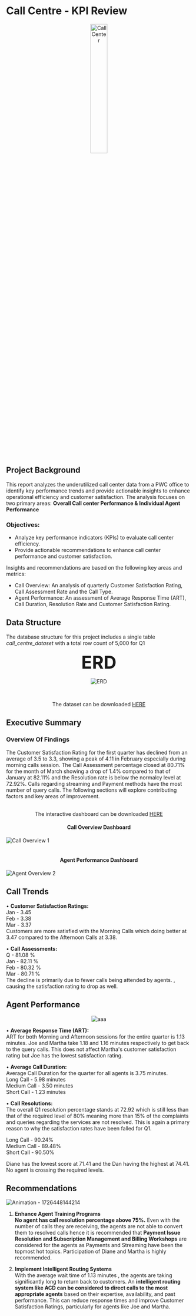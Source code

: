 # Call Centre - KPI Review

<p align="center">
  <img src="https://github.com/user-attachments/assets/0e1abd21-52c1-45a7-99ff-b326e4a75d9b" alt="Call Center" width="30%">
</p>


## Project Background</br>
This report analyzes the underutilized call center data from a PWC office to identify key performance trends and provide actionable insights to enhance operational efficiency and customer satisfaction.
The analysis focuses on two primary areas: **Overall Call center Performance & Individual Agent Performance**

### Objectives:
- Analyze key performance indicators (KPIs) to evaluate call center efficiency.
- Provide actionable recommendations to enhance call center performance and customer satisfaction.

Insights and recommendations are based on the following key areas and metrics:</br>
- Call Overview: An analysis of quarterly Customer Satisfaction Rating, Call Assessment Rate and the Call Type.
- Agent Performance: An assessment of Average Response Time (ART), Call Duration, Resolution Rate and Customer Satisfaction Rating.

## Data Structure
The database structure for this project includes a single table *call_centre_dataset*
 with a total row count of 5,000 for Q1</br>

<p align="center"><b><font size="10">ERD</font></b></p>

<p align="center">
  <img src="https://github.com/user-attachments/assets/012b6c8b-a2a3-4dbd-8de5-bd0f87fefd52" alt="ERD">
</p>
</br>


<p align="center">
  The dataset can be downloaded <a href="https://github.com/srishupadhyay/PWC-Digital-Accelerator-PowerBI/issues/2#issue-2526578190">HERE</a>
</p>


## Executive Summary</br>
### Overview Of Findings
The Customer Satisfaction Rating for the first quarter has declined from an average of 3.5 to 3.3, showing a peak of 4.11 in February especially during morning calls session. The Call Assessment percentage closed at 80.71% for the month of March showing a drop of 1.4% compared to that of January at 82.11% and the Resolution rate is below the normalcy level at 72.92%. Calls regarding streaming and Payment methods have the most number of query calls. The following sections will explore contributing factors and key areas of improvement.</br></br>


<p align="center">
  The interactive dashboard can be downloaded <a href="https://github.com/srishupadhyay/PWC-Digital-Accelerator-PowerBI/blob/c4d0d44612b08dc535fdc5d791e6f27a3149f910/PWC%20-%20Data%20%2B%20Dashboard%20File/Call%20Center%20Dashboard.pbix">HERE</a>
</p>


<h4 align="center">Call Overview Dashboard</h4>

![Call Overview 1](https://github.com/user-attachments/assets/7de9313b-8fda-499c-b948-382368003cc3)</br>
</br>

<h4 align="center">Agent Performance Dashboard</h4>


![Agent Overview 2](https://github.com/user-attachments/assets/64a3678f-48be-4196-98b8-fa24e423dca1)


## Call Trends

• **Customer Satisfaction Ratings:**</br>
  Jan - 3.45</br>
  Feb - 3.38</br>
  Mar - 3.37</br>
Customers are more satisfied with the Morning Calls which doing better at 3.47 compared to the Afternoon Calls at 3.38.</br>

• **Call Assessments:**</br>
  Q   - 81.08 %</br>
  Jan - 82.11 %</br>
  Feb - 80.32 %</br>
  Mar - 80.71 %</br>
The decline is primarily due to fewer calls being attended by agents. , causing the satisfaction rating to drop as well.</br>

## Agent Performance
<p align="center">
  <img src="https://github.com/user-attachments/assets/4efa419e-fdcc-45bd-8c0b-d7241a7c3c12" alt="aaa">
</p>

• **Average Response Time (ART):**</br>
ART for both Morning and Afternoon sessions for the entire quarter is 1.13 minutes. Joe and Martha take 1.18 and 1.16 minutes respectively to get back to the query calls. This does not affect Martha's customer satisfaction rating but Joe has the lowest satisfaction rating.</br>

• **Average Call Duration:**</br>
Average Call Duration for the quarter for all agents is 3.75 minutes.</br>
Long Call    - 5.98 minutes</br>
Medium Call  - 3.50 minutes</br>
Short Call   - 1.23 minutes</br>

• **Call Resolutions:**</br>
The overall Q1 resolution percentage stands at 72.92 which is still less than that of the required level of 80% meaning more than 15% of the complaints and queries regarding the services are not resolved. This is again a primary reason to why the satisfaction rates have been falled for Q1.</br>

Long Call    - 90.24%</br>
Medium Call  - 89.48%</br>
Short Call   - 90.50%</br>

Diane has the lowest score at 71.41 and the Dan having the highest at 74.41. No agent is crossing the required levels.

## Recommendations

![Animation - 1726448144214](https://github.com/user-attachments/assets/c2174613-c613-4fcc-8db2-7198996db2fc)

1. **Enhance Agent Training Programs**</br>
**No agent has call resolution percentage above 75%.** Even with the number of calls they are receiving, the agents are not able to convert them to resolved calls hence it is recommended that **Payment Issue Resolution and Subscription Management and Billing Workshops** are considered for the agents as Payments and Streaming have been the topmost hot topics. Participation of Diane and Martha is highly recommended.</br>

2. **Implement Intelligent Routing Systems**</br>
With the average wait time of 1.13 minutes , the agents are taking significantly long to return back to customers. An **intelligent routing system like ACD can be considered to direct calls to the most appropriate agents** based on their expertise, availability, and past performance. This can reduce response times and improve Customer Satisfaction Ratings, particularly for agents like Joe and Martha.






